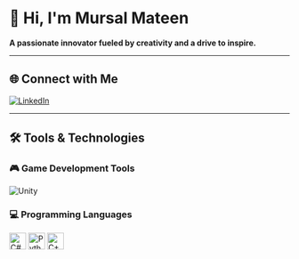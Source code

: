 # 👋 Hi, I'm Mursal Mateen  
**A passionate innovator fueled by creativity and a drive to inspire.**  

---

## 🌐 Connect with Me  
[![LinkedIn](https://upload.wikimedia.org/wikipedia/commons/0/01/LinkedIn_Logo_2023.png)](https://www.linkedin.com/in/mursal-mateen-dev/)

---

## 🛠 Tools & Technologies  

### 🎮 Game Development Tools  
![Unity](https://upload.wikimedia.org/wikipedia/commons/thumb/1/19/Unity_Icon.svg/1200px-Unity_Icon.svg.png)

### 💻 Programming Languages  
<img src="https://upload.wikimedia.org/wikipedia/commons/4/4f/Csharp_Logo.png" alt="C#" width="30"/>  
<img src="https://upload.wikimedia.org/wikipedia/commons/c/c3/Python-logo-notext.svg" alt="Python" width="30"/>  
<img src="https://upload.wikimedia.org/wikipedia/commons/1/18/C_Programming_Language.svg" alt="C++" width="30"/>
